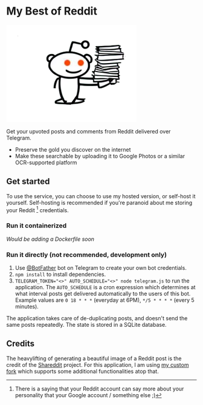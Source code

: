# My Best of Reddit

<img src="assets/logo.png">

Get your upvoted posts and comments from Reddit delivered over Telegram.
- Preserve the gold you discover on the internet
- Make these searchable by uploading it to Google Photos or a similar OCR-supported platform

## Get started
To use the service, you can choose to use my hosted version, or self-host it yourself. Self-hosting is recommended if you're paranoid about me storing your Reddit [^1] credentials.

### Run it containerized
_Would be adding a Dockerfile soon_

### Run it directly (not recommended, development only)
1. Use [@BotFather](https://t.me/BotFather) bot on Telegram to create your own bot credentials.
2. `npm install` to install dependencies.
3. `TELEGRAM_TOKEN="<>" AUTO_SCHEDULE="<>" node telegram.js` to run the application. The `AUTO_SCHEDULE` is a cron expression which determines at what interval posts get delivered automatically to the users of this bot. Example values are `0 18 * * *` (everyday at 6PM), `*/5 * * * *` (every 5 minutes).

The application takes care of de-duplicating posts, and doesn't send the same posts repeatedly. The state is stored in a SQLite database.

## Credits
The heavylifting of generating a beautiful image of a Reddit post is the credit of the [Shareddit](https://github.com/logankuzyk/shareddit) project. For this application, I am using [my custom fork](https://github.com/rounakdatta/shareddit) which supports some additional functionalities atop that.

[^1]: There is a saying that your Reddit account can say more about your personality that your Google account / something else ;)
